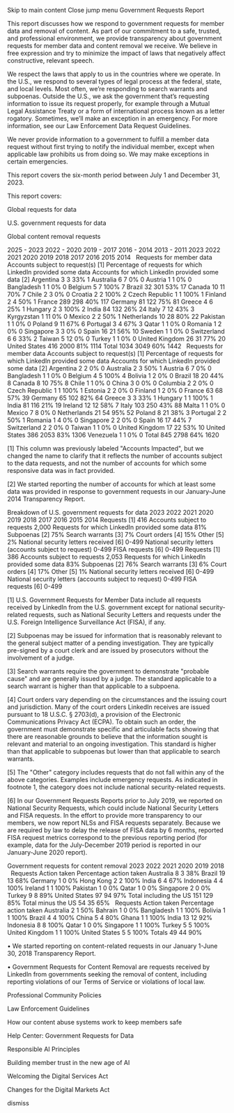 Skip to main content
Close jump menu
Government Requests Report


This report discusses how we respond to government requests for member data and removal of content. As part of our commitment to a safe, trusted, and professional environment, we provide transparency about government requests for member data and content removal we receive. We believe in free expression and try to minimize the impact of laws that negatively affect constructive, relevant speech.

We respect the laws that apply to us in the countries where we operate. In the U.S., we respond to several types of legal process at the federal, state, and local levels. Most often, we’re responding to search warrants and subpoenas. Outside the U.S., we ask the government that’s requesting information to issue its request properly, for example through a Mutual Legal Assistance Treaty or a form of international process known as a letter rogatory. Sometimes, we’ll make an exception in an emergency. For more information, see our Law Enforcement Data Request Guidelines.

We never provide information to a government to fulfill a member data request without first trying to notify the individual member, except when applicable law prohibits us from doing so. We may make exceptions in certain emergencies.

This report covers the six-month period between July 1 and December 31, 2023.


This report covers:

Global requests for data

U.S. government requests for data

Global content removal requests

2025 - 2023
2022 - 2020
2019 - 2017
2016 - 2014
2013 - 2011
2023
2022
2021
2020
2019
2018
2017
2016
2015
2014
 	Requests for member data	Accounts subject to request(s) [1]	Percentage of requests for which LinkedIn provided some data
	Accounts for which LinkedIn provided some data [2]
Argentina	3	3	33%	1
Australia	6	7	0%	0
Austria	1	1	0%	0
Bangladesh
	1	1	0%	0
Belgium	5	7	100%	7
Brazil	32	301	53%	17
Canada
	10	11	70%	7
Chile	2	3	0%	0
Croatia	2	2	100%	2
Czech Republic	1	1	100%	1
Finland	2	4	50%	1
France
	289	298	40%	117
Germany
	81	122	75%	81
Greece	4	6	25%	1
Hungary	2	3	100%	2
India
	84	132	26%	24
Italy
	7	12	43%	3
Kyrgyzstan
	1	11	0%	0
Mexico	2	2	50%	1
Netherlands
	10	28	80%	22
Pakistan	1	1	0%	0
Poland	9	11	67%	6
Portugal	3	4	67%	3
Qatar	1	1	0%	0
Romania	1	2	0%	0
Singapore	3	3	0%	0
Spain	16	21	56%	10
Sweden	1	1	0%	0
Switzerland	6	6	33%	2
Taiwan	5	12	0%	0
Turkey	1	1	0%	0
United Kingdom	26	31	77%	20
United States	416	2000	81%	1114
Total	1034	3049	60%	1442
 	Requests for member data	Accounts subject to request(s) [1]	Percentage of requests for which LinkedIn provided some data
	Accounts for which LinkedIn provided some data [2]
Argentina	2	2	0%	0
Australia	2	3	50%	1
Austria	6	7	0%	0
Bangladesh
	1	1	0%	0
Belgium	4	5	100%	4
Bolivia	1	2	0%	0
Brazil	18	20	44%	8
Canada
	8	10	75%	8
Chile	1	1	0%	0
China	3	0	0%	0
Columbia	2	2	0%	0
Czech Republic	1	1	100%	1
Estonia	2	2	0%	0
Finland	1	2	0%	0
France
	63	68	57%	39
Germany
	65	102	82%	64
Greece	3	3	33%	1
Hungary	1	1	100%	1
India
	81	116	21%	19
Ireland	12	12	58%	7
Italy
	103	250	43%	88
Malta	1	1	0%	0
Mexico	7	8	0%	0
Netherlands
	21	54	95%	52
Poland	8	21	38%	3
Portugal	2	2	50%	1
Romania	1	4	0%	0
Singapore	2	2	0%	0
Spain	16	17	44%	7
Switzerland	2	2	0%	0
Taiwan	1	1	0%	0
United Kingdom	17	22	53%	10
United States	386	2053	83%	1306
Venezuela	1	1	0%	0
Total	845	2798	64%	1620

[1] This column was previously labeled "Accounts Impacted", but we changed the name to clarify that it reflects the number of accounts subject to the data requests, and not the number of accounts for which some responsive data was in fact provided.


[2] We started reporting the number of accounts for which at least some data was provided in response to government requests in our January-June 2014 Transparency Report.


Breakdown of U.S. government requests for data
2023
2022
2021
2020
2019
2018
2017
2016
2015
2014
Requests [1]	416
Accounts subject to requests	2,000
Requests for which LinkedIn provided some data	81%
Subpoenas [2]	75%
Search warrants [3]	7%
Court orders [4]	15%
Other [5]	2%
National security letters received [6]	0-499
National security letters (accounts subject to request)
	0-499
FISA requests [6]	0-499
Requests [1]	386
Accounts subject to requests	2,053
Requests for which LinkedIn provided some data	83%
Subpoenas [2]	76%
Search warrants [3]	6%
Court orders [4]	17%
Other [5]	1%
National security letters received [6]	0-499
National security letters (accounts subject to request)
	0-499
FISA requests [6]	0-499

[1] U.S. Government Requests for Member Data include all requests received by LinkedIn from the U.S. government except for national security-related requests, such as National Security Letters and requests under the U.S. Foreign Intelligence Surveillance Act (FISA), if any.



[2] Subpoenas may be issued for information that is reasonably relevant to the general subject matter of a pending investigation. They are typically pre-signed by a court clerk and are issued by prosecutors without the involvement of a judge.



[3] Search warrants require the government to demonstrate "probable cause" and are generally issued by a judge. The standard applicable to a search warrant is higher than that applicable to a subpoena.


[4] Court orders vary depending on the circumstances and the issuing court and jurisdiction. Many of the court orders LinkedIn receives are issued pursuant to 18 U.S.C. § 2703(d), a provision of the Electronic Communications Privacy Act (ECPA). To obtain such an order, the government must demonstrate specific and articulable facts showing that there are reasonable grounds to believe that the information sought is relevant and material to an ongoing investigation. This standard is higher than that applicable to subpoenas but lower than that applicable to search warrants.




[5] The "Other" category includes requests that do not fall within any of the above categories. Examples include emergency requests. As indicated in footnote 1, the category does not include national security-related requests.



[6] In our Government Requests Reports prior to July 2019, we reported on National Security Requests, which could include National Security Letters and FISA requests. In the effort to provide more transparency to our members, we now report NLSs and FISA requests separately. Because we are required by law to delay the release of FISA data by 6 months, reported FISA request metrics correspond to the previous reporting period (for example, data for the July-December 2019 period is reported in our January-June 2020 report).

Government requests for content removal
2023
2022
2021
2020
2019
2018
 	Requests	Action taken	Percentage action taken
Australia	8	3	38%
Brazil	19	13	68%
Germany	1	0	0%
Hong Kong	2	2	100%
India	6	4	67%
Indonesia	4	4	100%
Ireland	1	1	100%
Pakistan	1	0	0%
Qatar	1	0	0%
Singapore	2	0	0%
Turkey	9	8	89%
United States	97	94	97%
Total including the US	151	129	85%
Total minus the US	54	35	65%
 	Requests	Action taken	Percentage action taken
Australia	2	1	50%
Bahrain	1	0	0%
Bangladesh	1	1	100%
Bolivia	1	1	100%
Brazil	4	4	100%
China	5	4	80%
Ghana	1	1	100%
India	13	12	92%
Indonesia	8	8	100%
Qatar	1	0	0%
Singapore	1	1	100%
Turkey	5	5	100%
United Kingdom	1	1	100%
United States	5	5	100%
Totals	49	44	90%

• We started reporting on content-related requests in our January 1-June 30, 2018 Transparency Report.


• Government Requests for Content Removal are requests received by LinkedIn from governments seeking the removal of content, including reporting violations of our Terms of Service or violations of local law.

Professional Community Policies

Law Enforcement Guidelines

How our content abuse systems work to keep members safe

Help Center: Government Requests for Data

Responsible AI Principles

Building member trust in the new age of AI

Welcoming the Digital Services Act

Changes for the Digital Markets Act

dismiss